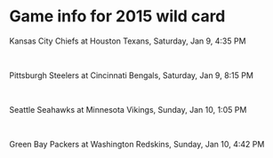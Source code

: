 # Game info for 2015 wild card

Kansas City Chiefs at Houston Texans, Saturday, Jan 9, 4:35 PM


<br/>

Pittsburgh Steelers at Cincinnati Bengals, Saturday, Jan 9, 8:15 PM


<br/>

Seattle Seahawks at Minnesota Vikings, Sunday, Jan 10, 1:05 PM


<br/>

Green Bay Packers at Washington Redskins, Sunday, Jan 10, 4:42 PM

